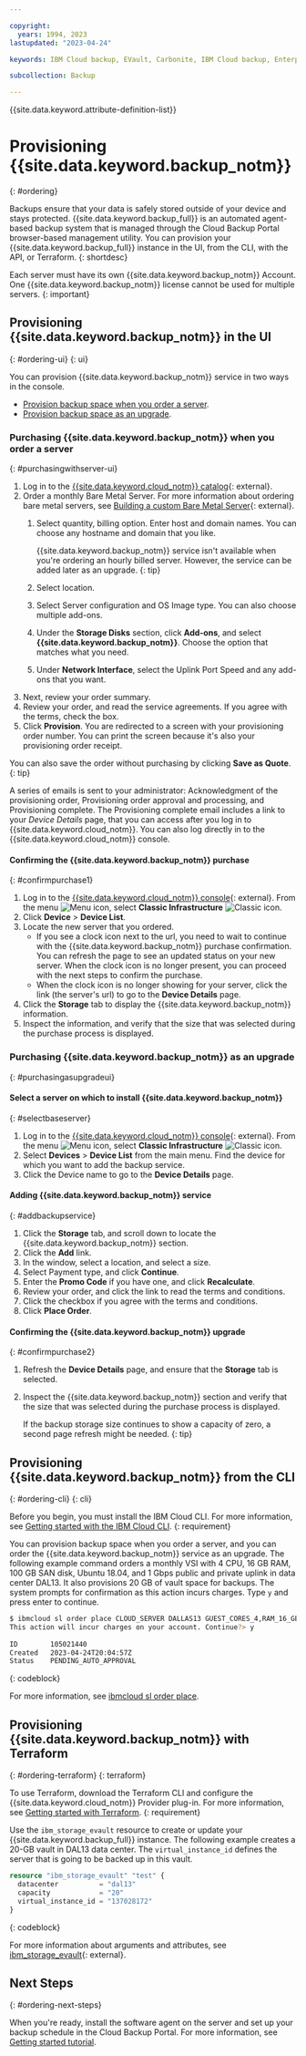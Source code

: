 ```yaml
---

copyright:
  years: 1994, 2023
lastupdated: "2023-04-24"

keywords: IBM Cloud backup, EVault, Carbonite, IBM Cloud backup, Enterprise backup, billing, pricing,

subcollection: Backup

---
```

{{site.data.keyword.attribute-definition-list}}

# Provisioning {{site.data.keyword.backup_notm}}
{: #ordering}

Backups ensure that your data is safely stored outside of your device and stays protected. {{site.data.keyword.backup_full}} is an automated agent-based backup system that is managed through the Cloud Backup Portal browser-based management utility. You can provision your {{site.data.keyword.backup_full}} instance in the UI, from the CLI, with the API, or Terraform.
{: shortdesc}

Each server must have its own {{site.data.keyword.backup_notm}} Account. One {{site.data.keyword.backup_notm}} license cannot be used for multiple servers.
{: important}

## Provisioning {{site.data.keyword.backup_notm}} in the UI
{: #ordering-ui}
{: ui}

You can provision {{site.data.keyword.backup_notm}} service in two ways in the console.
* [Provision backup space when you order a server](#purchasingwithserver).
* [Provision backup space as an upgrade](#purchasingasupgrade).

### Purchasing {{site.data.keyword.backup_notm}} when you order a server
{: #purchasingwithserver-ui}

1. Log in to the [{{site.data.keyword.cloud_notm}} catalog](/catalog){: external}.
2. Order a monthly Bare Metal Server. For more information about ordering bare metal servers, see [Building a custom Bare Metal Server](/docs/bare-metal?topic=bare-metal-ordering-baremetal-server){: external}.
   1. Select quantity, billing option. Enter host and domain names. You can choose any hostname and domain that you like.

      {{site.data.keyword.backup_notm}} service isn't available when you're ordering an hourly billed server. However, the service can be added later as an upgrade.
      {: tip}

   2. Select location.
   3. Select Server configuration and OS Image type. You can also choose multiple add-ons.
   4. Under the **Storage Disks** section, click **Add-ons**, and select **{{site.data.keyword.backup_notm}}**. Choose the option that matches what you need.
   5. Under **Network Interface**, select the Uplink Port Speed and any add-ons that you want.
3. Next, review your order summary.
4. Review your order, and read the service agreements. If you agree with the terms, check the box.
5. Click **Provision**. You are redirected to a screen with your provisioning order number. You can print the screen because it's also your provisioning order receipt.

You can also save the order without purchasing by clicking **Save as Quote**.
{: tip}

A series of emails is sent to your administrator: Acknowledgment of the provisioning order, Provisioning order approval and processing, and Provisioning complete. The Provisioning complete email includes a link to your *Device Details* page, that you can access after you log in to {{site.data.keyword.cloud_notm}}. You can also log directly in to the {{site.data.keyword.cloud_notm}} console.

#### Confirming the {{site.data.keyword.backup_notm}} purchase
{: #confirmpurchase1}

1. Log in to the [{{site.data.keyword.cloud_notm}} console](/login){: external}. From the menu ![Menu icon](../icons/icon_hamburger.svg "Menu"), select **Classic Infrastructure** ![Classic icon](../icons/classic.svg "Classic").
2. Click **Device** > **Device List**.
3. Locate the new server that you ordered.
    - If you see a clock icon next to the url, you need to wait to continue with the {{site.data.keyword.backup_notm}} purchase confirmation. You can refresh the page to see an updated status on your new server. When the clock icon is no longer present, you can proceed with the next steps to confirm the purchase.
    - When the clock icon is no longer showing for your server, click the link (the server's url) to go to the **Device Details** page.
4. Click the **Storage** tab to display the {{site.data.keyword.backup_notm}} information.
5. Inspect the information, and verify that the size that was selected during the purchase process is displayed.

### Purchasing {{site.data.keyword.backup_notm}} as an upgrade
{: #purchasingasupgradeui}

#### Select a server on which to install {{site.data.keyword.backup_notm}}
{: #selectbaseserver}

1. Log in to the [{{site.data.keyword.cloud_notm}} console](/login){: external}. From the menu ![Menu icon](../icons/icon_hamburger.svg "Menu"), select **Classic Infrastructure** ![Classic icon](../icons/classic.svg "Classic").
2. Select **Devices** > **Device List** from the main menu. Find the device for which you want to add the backup service.
3. Click the Device name to go to the **Device Details** page.

#### Adding {{site.data.keyword.backup_notm}} service
{: #addbackupservice}

1. Click the **Storage** tab, and scroll down to locate the {{site.data.keyword.backup_notm}} section.
2. Click the **Add** link.
3. In the window, select a location, and select a size.
4. Select Payment type, and click **Continue**.
5. Enter the **Promo Code** if you have one, and click **Recalculate**.
6. Review your order, and click the link to read the terms and conditions.
7. Click the checkbox if you agree with the terms and conditions.
8. Click **Place Order**.

#### Confirming the {{site.data.keyword.backup_notm}} upgrade
{: #confirmpurchase2}

1. Refresh the **Device Details** page, and ensure that the **Storage** tab is selected.
2. Inspect the {{site.data.keyword.backup_notm}} section and verify that the size that was selected during the purchase process is displayed.

   If the backup storage size continues to show a capacity of zero, a second page refresh might be needed.
   {: tip}

## Provisioning {{site.data.keyword.backup_notm}} from the CLI
{: #ordering-cli}
{: cli}

Before you begin, you must install the IBM Cloud CLI. For more information, see [Getting started with the IBM Cloud CLI](https://cloud.ibm.com/docs/cli?topic=cli-getting-started).
{: requirement}

You can provision backup space when you order a server, and you can order the {{site.data.keyword.backup_notm}} service as an upgrade. The following example command orders a monthly VSI with 4 CPU, 16 GB RAM, 100 GB SAN disk, Ubuntu 18.04, and 1 Gbps public and private uplink in data center DAL13. It also provisions 20 GB of vault space for backups. The system prompts for confirmation as this action incurs charges. Type `y` and press enter to continue.

```sh
$ ibmcloud sl order place CLOUD_SERVER DALLAS13 GUEST_CORES_4,RAM_16_GB,REBOOT_REMOTE_CONSOLE,1_GBPS_PUBLIC_PRIVATE_NETWORK_UPLINKS,BANDWIDTH_0_GB_2,1_IP_ADDRESS,GUEST_DISK_100_GB_SAN,OS_UBUNTU_18_04_LTS_BIONIC_BEAVER_LAMP_64_BIT,MONITORING_HOST_PING,NOTIFICATION_EMAIL_AND_TICKET,AUTOMATED_NOTIFICATION,UNLIMITED_SSL_VPN_USERS_1_PPTP_VPN_USER_PER_ACCOUNT,NESSUS_VULNERABILITY_ASSESSMENT_REPORTING,EVAULT_20_GB --billing monthly --extras '{"virtualGuests": [{"hostname": "test", "domain": "softlayer.com"}]}' --complex-type SoftLayer_Container_Product_Order_Virtual_Guest
This action will incur charges on your account. Continue?> y
       
ID        105021440
Created   2023-04-24T20:04:57Z
Status    PENDING_AUTO_APPROVAL
```
{: codeblock}

For more information, see [ibmcloud sl order place](/docs/cli?topic=cli-sl-manage-classic-orders).

## Provisioning {{site.data.keyword.backup_notm}} with Terraform
{: #ordering-terraform}
{: terraform}

To use Terraform, download the Terraform CLI and configure the {{site.data.keyword.cloud_notm}} Provider plug-in. For more information, see [Getting started with Terraform](/docs/ibm-cloud-provider-for-terraform?topic=ibm-cloud-provider-for-terraform-getting-started).
{: requirement}

Use the `ibm_storage_evault` resource to create or update your {{site.data.keyword.backup_full}} instance. The following example creates a 20-GB vault in DAL13 data center. The `virtual_instance_id` defines the server that is going to be backed up in this vault.

```terraform
resource "ibm_storage_evault" "test" {
  datacenter          = "dal13"
  capacity            = "20"
  virtual_instance_id = "137028172"
}
```
{: codeblock}

For more information about arguments and attributes, see [ibm_storage_evault](https://registry.terraform.io/providers/IBM-Cloud/ibm/latest/docs/resources/storage_evault){: external}.

## Next Steps
{: #ordering-next-steps}

When you're ready, install the software agent on the server and set up your backup schedule in the Cloud Backup Portal. For more information, see [Getting started tutorial](/docs/Backup?topic=Backup-getting-started#getting-started).

